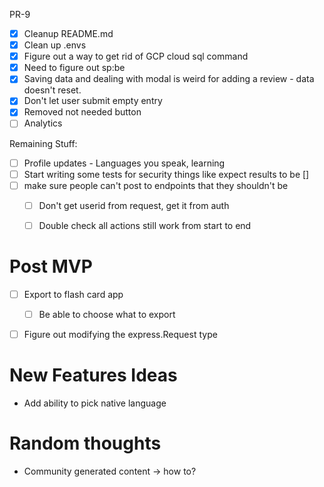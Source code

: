 PR-9

- [x] Cleanup README.md
- [x] Clean up .envs
- [x] Figure out a way to get rid of GCP cloud sql command
- [x] Need to figure out sp:be
- [x] Saving data and dealing with modal is weird for adding a review - data doesn't reset. 
- [x] Don't let user submit empty entry
- [x] Removed not needed button
- [ ] Analytics

Remaining Stuff:

- [ ] Profile updates - Languages you speak, learning
- [ ] Start writing some tests for security things like expect results to be []
- [ ] make sure people can't post to endpoints that they shouldn't be
    - [ ] Don't get userid from request, get it from auth
    - [ ] Double check all actions still work from start to end


# Post MVP
- [ ] Export to flash card app
    - [ ] Be able to choose what to export
- [ ] Figure out modifying the express.Request type


# New Features Ideas

- Add ability to pick native language


# Random thoughts

- Community generated content -> how to?
